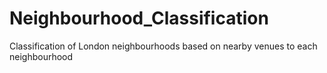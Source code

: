 # Neighbourhood_Classification
Classification of London neighbourhoods based on nearby venues to each neighbourhood
